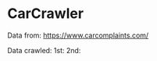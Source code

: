 # CarCrawler

Data from: https://www.carcomplaints.com/

Data crawled: 
          1st: 
          2nd: 
